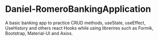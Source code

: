 # Daniel-RomeroBankingApplication
A basic banking app to practice CRUD methods, useState, useEffect, UseHistory and others react Hooks while using librerires such as Formik, Bootstrap, Material-UI and Axios.
